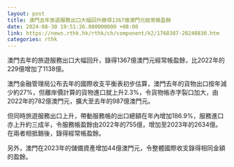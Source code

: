 ```yaml
---
layout: post
title: 澳門去年旅遊服務出口大幅回升錄得1367億澳門元經常帳盈餘
date: 2024-08-30 19:51:26.000000000 +08:00
link: https://news.rthk.hk/rthk/ch/component/k2/1768387-20240830.htm
categories: rthk
---
```


澳門去年的旅遊服務出口大幅回升，錄得1367億澳門元經常帳盈餘，比2022年的229億增加了1138億。

澳門金融管理局公布去年的國際收支平衡表初步估算，澳門去年的貨物出口按年減少約27%，但離岸價計算的貨物進口就上升2.3%，令貨物帳赤字裂口加大，由2022年的782億澳門元，擴大至去年的987億澳門元。

但同時旅遊服務出口上升，帶動服務帳的出口總額在年內增加186.9%，服務進口亦上升約三成半，令服務帳盈餘由2022年的755億，增加至2023年的2634億。在兩者相抵銷後，錄得經常帳盈餘。

另外，澳門在2023年的儲備資產增加44億澳門元，令整體國際收支錄得相同金額的盈餘。
